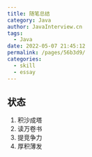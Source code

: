 ```yaml
---
title: 随笔总结
category: Java
author: JavaInterview.cn
tags: 
  - Java
date: 2022-05-07 21:45:12
permalink: /pages/56b3d9/
categories: 
  - skill
  - essay
---
```


## 状态

1. 积沙成塔
2. 读万卷书
3. 提竞争力
4. 厚积薄发 



